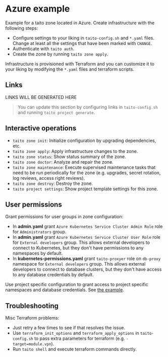 # Azure example

Example for a taito zone located in Azure. Create infrastructure with the following steps:

- Configure settings to your liking in `taito-config.sh` and `*.yaml` files. Change at least all the settings that have been marked with `CHANGE`.
- Authenticate with `taito auth`.
- Create the zone by running `taito zone apply`.

Infrastructure is provisioned with Terraform and you can customize it to your liking by modifying the `*.yaml` files and terraform scripts.

## Links

[//]: # "GENERATED LINKS START"

LINKS WILL BE GENERATED HERE

[//]: # "GENERATED LINKS END"

> You can update this section by configuring links in `taito-config.sh` and running `taito project generate`.

## Interactive operations

- `taito zone init`: Initialize configuration by upgrading dependencies, etc.
- `taito zone apply`: Apply infrastructure changes to the zone.
- `taito zone status`: Show status summary of the zone.
- `taito zone doctor`: Analyze and repair the zone.
- `taito zone maintenance`: Execute supervised maintenance tasks that need to be run periodically for the zone (e.g. upgrades, secret rotation, log reviews, access right reviews).
- `taito zone destroy`: Destroy the zone.
- `taito project settings`: Show project template settings for this zone.

## User permissions

Grant permissions for user groups in zone configuration:

- In **admin.yaml** grant `Azure Kubernetes Service Cluster Admin Role` role for `Administrators` group.
- In **admin.yaml** grant `Azure Kubernetes Service Cluster User Role` role for `External developers` group. This allows external developers to connect to Kubernetes, but they don't have permissions to any namespaces by default.
- In **kubernetes-permissions.yaml** grant `taito-proxyer` role on `db-proxy` namespace for `External developers` group. This allows external developers to connect to database clusters, but they don't have access to any database credentials by default.

Use project specific configuration to grant access to project specific namespaces and database credentials. See [the example](https://github.com/TaitoUnited/full-stack-template/blob/dev/scripts/terraform/examples.yaml).

## Troubleshooting

Misc Terraform problems:

- Just retry a few times to see if that resolves the issue.
- Use `terraform_init_options` and `terraform_apply_options` in `taito-config.sh` to pass extra parameters for terraform (e.g. `-target=module.vpn`).
- Run `taito shell` and execute terraform commands directly.
